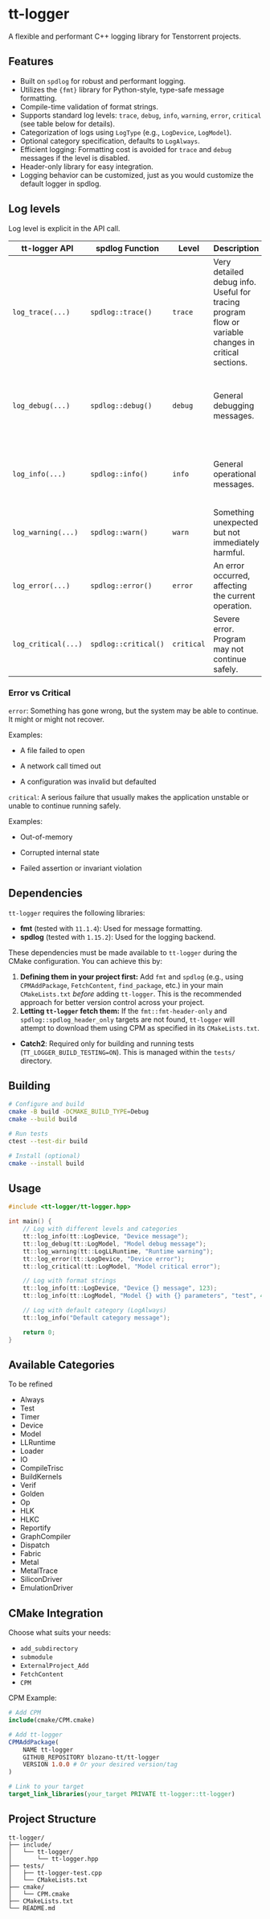 # tt-logger

A flexible and performant C++ logging library for Tenstorrent projects.

## Features

- Built on `spdlog` for robust and performant logging.
- Utilizes the `{fmt}` library for Python-style, type-safe message formatting.
- Compile-time validation of format strings.
- Supports standard log levels: `trace`, `debug`, `info`, `warning`, `error`, `critical` (see table below for details).
- Categorization of logs using `LogType` (e.g., `LogDevice`, `LogModel`).
- Optional category specification, defaults to `LogAlways`.
- Efficient logging: Formatting cost is avoided for `trace` and `debug` messages if the level is disabled.
- Header-only library for easy integration.
- Logging behavior can be customized, just as you would customize the default logger in spdlog.

## Log levels
Log level is explicit in the API call.

| tt-logger API        | spdlog Function       | Level      | Description                                                                                         | When to Use                                                                          |
|----------------------|------------------------|------------|-----------------------------------------------------------------------------------------------------|--------------------------------------------------------------------------------------|
| `log_trace(...)`     | `spdlog::trace()`      | `trace`    | Very detailed debug info. Useful for tracing program flow or variable changes in critical sections. | In development only, deep-dive into complex logic, loops, or performance paths.      |
| `log_debug(...)`     | `spdlog::debug()`      | `debug`    | General debugging messages.                                                                         | For diagnostics during development. Should be compiled out or disabled in release.   |
| `log_info(...)`      | `spdlog::info()`       | `info`     | General operational messages.                                                                       | To report expected events, like startup/shutdown, config details, or progress.       |
| `log_warning(...)`   | `spdlog::warn()`       | `warn`     | Something unexpected but not immediately harmful.                                                   | For soft failures, fallbacks, deprecated usage, or retry scenarios.                  |
| `log_error(...)`     | `spdlog::error()`      | `error`    | An error occurred, affecting the current operation.                                                 | For recoverable errors like failed file loads, failed RPCs, etc.                     |
| `log_critical(...)`  | `spdlog::critical()`   | `critical` | Severe error. Program may not continue safely.                                                      | For unrecoverable states: corrupt data, system errors, fatal initialization failure. |

### Error vs Critical

`error`: Something has gone wrong, but the system may be able to continue. It might or might not recover.

Examples:

- A file failed to open

- A network call timed out

- A configuration was invalid but defaulted

`critical`: A serious failure that usually makes the application unstable or unable to continue running safely.

Examples:

- Out-of-memory

- Corrupted internal state

- Failed assertion or invariant violation

## Dependencies

`tt-logger` requires the following libraries:

- **fmt** (tested with `11.1.4`): Used for message formatting.
- **spdlog** (tested with `1.15.2`): Used for the logging backend.

These dependencies must be made available to `tt-logger` during the CMake configuration. You can achieve this by:

1.  **Defining them in your project first:** Add `fmt` and `spdlog` (e.g., using `CPMAddPackage`, `FetchContent`, `find_package`, etc.) in your main `CMakeLists.txt` *before* adding `tt-logger`. This is the recommended approach for better version control across your project.
2.  **Letting `tt-logger` fetch them:** If the `fmt::fmt-header-only` and `spdlog::spdlog_header_only` targets are not found, `tt-logger` will attempt to download them using CPM as specified in its `CMakeLists.txt`.

- **Catch2**: Required only for building and running tests (`TT_LOGGER_BUILD_TESTING=ON`). This is managed within the `tests/` directory.

## Building

```bash
# Configure and build
cmake -B build -DCMAKE_BUILD_TYPE=Debug
cmake --build build

# Run tests
ctest --test-dir build

# Install (optional)
cmake --install build
```

## Usage

```cpp
#include <tt-logger/tt-logger.hpp>

int main() {
    // Log with different levels and categories
    tt::log_info(tt::LogDevice, "Device message");
    tt::log_debug(tt::LogModel, "Model debug message");
    tt::log_warning(tt::LogLLRuntime, "Runtime warning");
    tt::log_error(tt::LogDevice, "Device error");
    tt::log_critical(tt::LogModel, "Model critical error");

    // Log with format strings
    tt::log_info(tt::LogDevice, "Device {} message", 123);
    tt::log_info(tt::LogModel, "Model {} with {} parameters", "test", 42);

    // Log with default category (LogAlways)
    tt::log_info("Default category message");

    return 0;
}
```

## Available Categories
To be refined

- Always
- Test
- Timer
- Device
- Model
- LLRuntime
- Loader
- IO
- CompileTrisc
- BuildKernels
- Verif
- Golden
- Op
- HLK
- HLKC
- Reportify
- GraphCompiler
- Dispatch
- Fabric
- Metal
- MetalTrace
- SiliconDriver
- EmulationDriver

## CMake Integration

Choose what suits your needs:

  - `add_subdirectory`
  - `submodule`
  - `ExternalProject_Add`
  - `FetchContent`
  - `CPM`

CPM Example:
```cmake
# Add CPM
include(cmake/CPM.cmake)

# Add tt-logger
CPMAddPackage(
    NAME tt-logger
    GITHUB_REPOSITORY blozano-tt/tt-logger
    VERSION 1.0.0 # Or your desired version/tag
)

# Link to your target
target_link_libraries(your_target PRIVATE tt-logger::tt-logger)
```

## Project Structure

```
tt-logger/
├── include/
│   └── tt-logger/
│       └── tt-logger.hpp
├── tests/
│   ├── tt-logger-test.cpp
│   └── CMakeLists.txt
├── cmake/
│   └── CPM.cmake
├── CMakeLists.txt
└── README.md
```
